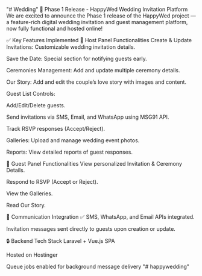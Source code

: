 "# Wedding" 
🎉 Phase 1 Release - HappyWed Wedding Invitation Platform
We are excited to announce the Phase 1 release of the HappyWed project — a feature-rich digital wedding invitation and guest management platform, now fully functional and hosted online!

✅ Key Features Implemented
💌 Host Panel Functionalities
Create & Update Invitations: Customizable wedding invitation details.

Save the Date: Special section for notifying guests early.

Ceremonies Management: Add and update multiple ceremony details.

Our Story: Add and edit the couple’s love story with images and content.

Guest List Controls:

Add/Edit/Delete guests.

Send invitations via SMS, Email, and WhatsApp using MSG91 API.

Track RSVP responses (Accept/Reject).

Galleries: Upload and manage wedding event photos.

Reports: View detailed reports of guest responses.

👥 Guest Panel Functionalities
View personalized Invitation & Ceremony Details.

Respond to RSVP (Accept or Reject).

View the Galleries.

Read Our Story.

📲 Communication Integration
✅ SMS, WhatsApp, and Email APIs integrated.

Invitation messages sent directly to guests upon creation or update.

🔒 Backend Tech Stack
Laravel + Vue.js SPA

Hosted on Hostinger

Queue jobs enabled for background message delivery
"# happywedding" 
